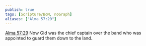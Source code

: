 ```yaml
---
publish: true
tags: [Scripture/BoM, noGraph]
aliases: ["Alma 57:29"]
---
```

[Alma 57:29](https://churchofjesuschrist.org/study/scriptures/bofm/alma/57?lang=eng&id=p29#p29) Now Gid was the chief captain over the band who was appointed to guard them down to the land.
